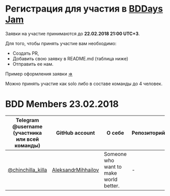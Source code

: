# Регистрация для участия в [BDDays Jam](https://github.com/bddays/jam)

Заявки на участие принимаются до **22.02.2018 21:00 UTC+3**.

Для того, чтобы принять участие вам необходимо: 

- Создать PR, 
- Добавить свою заявку в README.md (таблица ниже)
- Отправить ее нам.

Пример оформления заявки [=>](https://github.com/bddays/members-23.02.2018/blob/master/sample.md)

Можно принять участие как solo либо в составе команды до 4 человек.

BDD Members 23.02.2018
======================
| Telegram @username (участника или всей команды) | GitHub account | О себе | Репозиторий |
|-------------------------------------------------|----------------|--------|-------------|
| [@chinchilla_killa](https://t.me/chinchilla_killa) | [AleksandrMihhailov](https://github.com/AleksandrMihhailov) | Someone who want to make world better. | - |